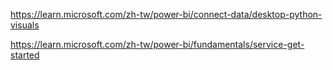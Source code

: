 https://learn.microsoft.com/zh-tw/power-bi/connect-data/desktop-python-visuals  


https://learn.microsoft.com/zh-tw/power-bi/fundamentals/service-get-started
